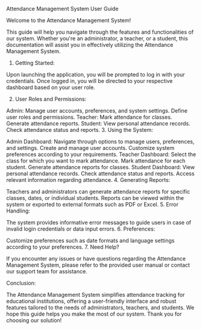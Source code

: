 Attendance Management System User Guide

Welcome to the Attendance Management System!

This guide will help you navigate through the features and functionalities of our system. Whether you're an administrator, a teacher, or a student, this documentation will assist you in effectively utilizing the Attendance Management System.

1. Getting Started:

Upon launching the application, you will be prompted to log in with your credentials. Once logged in, you will be directed to your respective dashboard based on your user role.

2. User Roles and Permissions:

Admin:
Manage user accounts, preferences, and system settings.
Define user roles and permissions.
Teacher:
Mark attendance for classes.
Generate attendance reports.
Student:
View personal attendance records.
Check attendance status and reports.
3. Using the System:

Admin Dashboard:
Navigate through options to manage users, preferences, and settings.
Create and manage user accounts.
Customize system preferences according to your requirements.
Teacher Dashboard:
Select the class for which you want to mark attendance.
Mark attendance for each student.
Generate attendance reports for classes.
Student Dashboard:
View personal attendance records.
Check attendance status and reports.
Access relevant information regarding attendance.
4. Generating Reports:

Teachers and administrators can generate attendance reports for specific classes, dates, or individual students.
Reports can be viewed within the system or exported to external formats such as PDF or Excel.
5. Error Handling:

The system provides informative error messages to guide users in case of invalid login credentials or data input errors.
6. Preferences:

Customize preferences such as date formats and language settings according to your preferences.
7. Need Help?

If you encounter any issues or have questions regarding the Attendance Management System, please refer to the provided user manual or contact our support team for assistance.

Conclusion:

The Attendance Management System simplifies attendance tracking for educational institutions, offering a user-friendly interface and robust features tailored to the needs of administrators, teachers, and students. We hope this guide helps you make the most of our system. Thank you for choosing our solution!
